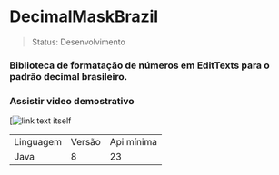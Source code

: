 <h1>DecimalMaskBrazil</h1>

> Status: Desenvolvimento

### Biblioteca de formatação de números em EditTexts para o padrão decimal brasileiro.  
### Assistir video demostrativo
[![link text itself](https://app.usebubbles.com/jB5N3kPNFUH73XtUsFFW11/comments-on-linuxuprising-com)

<table>
  <tr>
    <td>Linguagem</td>
    <td>Versão</td>
    <td>Api mínima</td>
  </tr>
   <tr>
    <td>Java</td>
    <td>8</td>
     <td>23</td>
  </tr>
</table>

